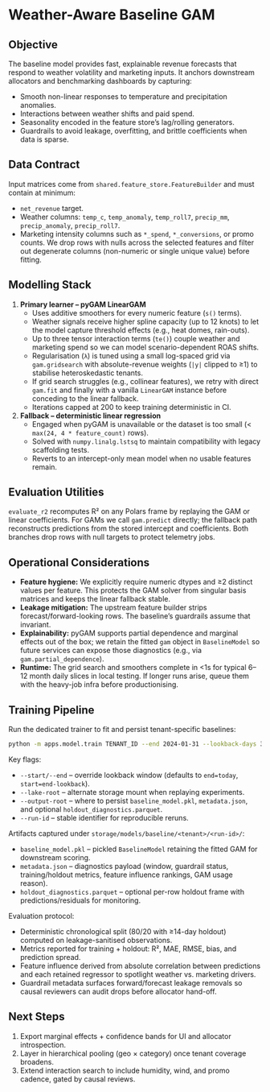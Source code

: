 # Weather-Aware Baseline GAM

## Objective
The baseline model provides fast, explainable revenue forecasts that respond to weather volatility and marketing inputs. It anchors downstream allocators and benchmarking dashboards by capturing:
- Smooth non-linear responses to temperature and precipitation anomalies.
- Interactions between weather shifts and paid spend.
- Seasonality encoded in the feature store’s lag/rolling generators.
- Guardrails to avoid leakage, overfitting, and brittle coefficients when data is sparse.

## Data Contract
Input matrices come from `shared.feature_store.FeatureBuilder` and must contain at minimum:
- `net_revenue` target.
- Weather columns: `temp_c`, `temp_anomaly`, `temp_roll7`, `precip_mm`, `precip_anomaly`, `precip_roll7`.
- Marketing intensity columns such as `*_spend`, `*_conversions`, or promo counts.
We drop rows with nulls across the selected features and filter out degenerate columns (non-numeric or single unique value) before fitting.

## Modelling Stack
1. **Primary learner – pyGAM LinearGAM**
   - Uses additive smoothers for every numeric feature (`s()` terms).
   - Weather signals receive higher spline capacity (up to 12 knots) to let the model capture threshold effects (e.g., heat domes, rain-outs).
   - Up to three tensor interaction terms (`te()`) couple weather and marketing spend so we can model scenario-dependent ROAS shifts.
   - Regularisation (`λ`) is tuned using a small log-spaced grid via `gam.gridsearch` with absolute-revenue weights (`|y|` clipped to ≥1) to stabilise heteroskedastic tenants.
   - If grid search struggles (e.g., collinear features), we retry with direct `gam.fit` and finally with a vanilla `LinearGAM` instance before conceding to the linear fallback.
   - Iterations capped at 200 to keep training deterministic in CI.
2. **Fallback – deterministic linear regression**
   - Engaged when pyGAM is unavailable or the dataset is too small (< `max(24, 4 * feature_count)` rows).
   - Solved with `numpy.linalg.lstsq` to maintain compatibility with legacy scaffolding tests.
   - Reverts to an intercept-only mean model when no usable features remain.

## Evaluation Utilities
`evaluate_r2` recomputes R² on any Polars frame by replaying the GAM or linear coefficients. For GAMs we call `gam.predict` directly; the fallback path reconstructs predictions from the stored intercept and coefficients. Both branches drop rows with null targets to protect telemetry jobs.

## Operational Considerations
- **Feature hygiene:** We explicitly require numeric dtypes and ≥2 distinct values per feature. This protects the GAM solver from singular basis matrices and keeps the linear fallback stable.
- **Leakage mitigation:** The upstream feature builder strips forecast/forward-looking rows. The baseline’s guardrails assume that invariant.
- **Explainability:** pyGAM supports partial dependence and marginal effects out of the box; we retain the fitted `gam` object in `BaselineModel` so future services can expose those diagnostics (e.g., via `gam.partial_dependence`).
- **Runtime:** The grid search and smoothers complete in <1s for typical 6–12 month daily slices in local testing. If longer runs arise, queue them with the heavy-job infra before productionising.

## Training Pipeline
Run the dedicated trainer to fit and persist tenant-specific baselines:

```bash
python -m apps.model.train TENANT_ID --end 2024-01-31 --lookback-days 365
```

Key flags:
- `--start/--end` – override lookback window (defaults to `end=today`, `start=end-lookback`).
- `--lake-root` – alternate storage mount when replaying experiments.
- `--output-root` – where to persist `baseline_model.pkl`, `metadata.json`, and optional `holdout_diagnostics.parquet`.
- `--run-id` – stable identifier for reproducible reruns.

Artifacts captured under `storage/models/baseline/<tenant>/<run-id>/`:
- `baseline_model.pkl` – pickled `BaselineModel` retaining the fitted GAM for downstream scoring.
- `metadata.json` – diagnostics payload (window, guardrail status, training/holdout metrics, feature influence rankings, GAM usage reason).
- `holdout_diagnostics.parquet` – optional per-row holdout frame with predictions/residuals for monitoring.

Evaluation protocol:
- Deterministic chronological split (80/20 with ≥14-day holdout) computed on leakage-sanitised observations.
- Metrics reported for training + holdout: R², MAE, RMSE, bias, and prediction spread.
- Feature influence derived from absolute correlation between predictions and each retained regressor to spotlight weather vs. marketing drivers.
- Guardrail metadata surfaces forward/forecast leakage removals so causal reviewers can audit drops before allocator hand-off.

## Next Steps
1. Export marginal effects + confidence bands for UI and allocator introspection.
2. Layer in hierarchical pooling (geo × category) once tenant coverage broadens.
3. Extend interaction search to include humidity, wind, and promo cadence, gated by causal reviews.
